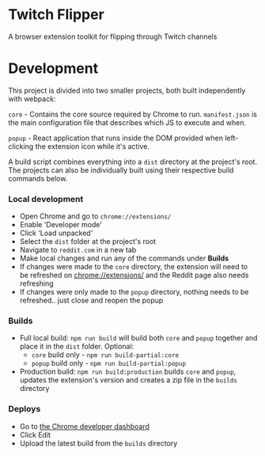 # Twitch Flipper

A browser extension toolkit for flipping through Twitch channels

# Development

This project is divided into two smaller projects, both built independently with webpack:

`core` - Contains the core source required by Chrome to run. `manifest.json` is the main configuration file that describes which JS to execute and when.

`popup` - React application that runs inside the DOM provided when left-clicking the extension icon while it's active.

A build script combines everything into a `dist` directory at the project's root. The projects can also be individually built using their respective build commands below.

### Local development

- Open Chrome and go to `chrome://extensions/`
- Enable 'Developer mode'
- Click 'Load unpacked'
- Select the `dist` folder at the project's root
- Navigate to `reddit.com` in a new tab
- Make local changes and run any of the commands under **Builds**
- If changes were made to the `core` directory, the extension will need to be refreshed on [chrome://extensions/](chrome://extensions/) and the Reddit page also needs refreshing
- If changes were only made to the `popup` directory, nothing needs to be refreshed.. just close and reopen the popup

### Builds

- Full local build: `npm run build` will build both `core` and `popup` together and place it in the `dist` folder. Optional:
  - `core` build only - `npm run build-partial:core`
  - `popup` build only - `npm run build-partial:popup`
- Production build: `npm run build:production` builds `core` and `popup`, updates the extension's version and creates a zip file in the `builds` directory

### Deploys

- Go to [the Chrome developer dashboard](https://chrome.google.com/webstore/developer/dashboard?authuser=1)
- Click Edit
- Upload the latest build from the `builds` directory
